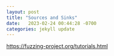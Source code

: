```yaml
---
layout: post
title: "Sources and Sinks"
date:   2023-02-24 00:44:28 -0700
categories: jekyll update
---
```

https://fuzzing-project.org/tutorials.html